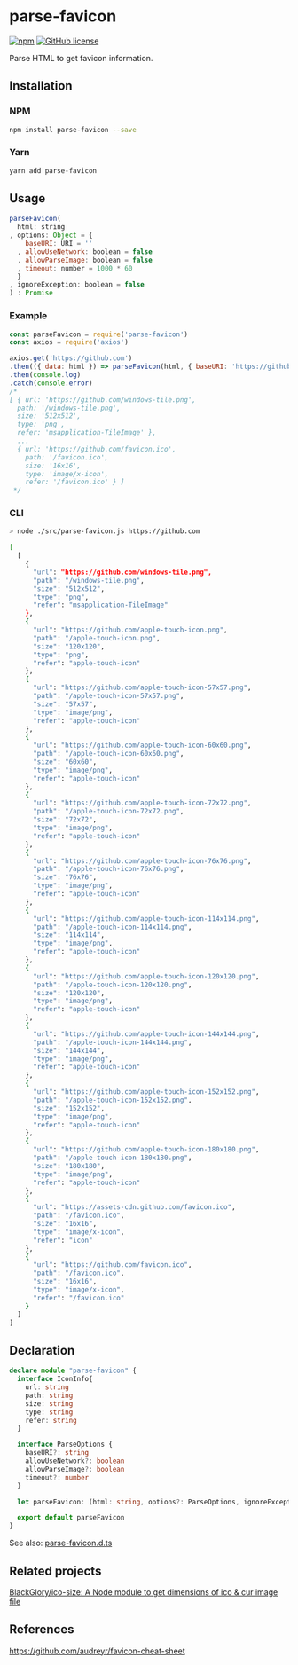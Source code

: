 # parse-favicon

[![npm](https://img.shields.io/npm/v/parse-favicon.svg?maxAge=2592000)](https://www.npmjs.com/package/parse-favicon)
[![GitHub license](https://img.shields.io/badge/license-MIT-blue.svg)](https://raw.githubusercontent.com/BlackGlory/parse-favicon/master/LICENSE)

Parse HTML to get favicon information.

## Installation

### NPM

```sh
npm install parse-favicon --save
```

### Yarn

```sh
yarn add parse-favicon
```

## Usage

```js
parseFavicon(
  html: string
, options: Object = {
    baseURI: URI = ''
  , allowUseNetwork: boolean = false
  , allowParseImage: boolean = false
  , timeout: number = 1000 * 60
  }
, ignoreException: boolean = false
) : Promise
```

### Example

```js
const parseFavicon = require('parse-favicon')
const axios = require('axios')

axios.get('https://github.com')
.then(({ data: html }) => parseFavicon(html, { baseURI: 'https://github.com', allowUseNetwork: true, allowParseImage: true }))
.then(console.log)
.catch(console.error)
/*
[ { url: 'https://github.com/windows-tile.png',
  path: '/windows-tile.png',
  size: '512x512',
  type: 'png',
  refer: 'msapplication-TileImage' },
  ...
  { url: 'https://github.com/favicon.ico',
    path: '/favicon.ico',
    size: '16x16',
    type: 'image/x-icon',
    refer: '/favicon.ico' } ]
 */
```

### CLI

```sh
> node ./src/parse-favicon.js https://github.com

[
  [
    {
      "url": "https://github.com/windows-tile.png",
      "path": "/windows-tile.png",
      "size": "512x512",
      "type": "png",
      "refer": "msapplication-TileImage"
    },
    {
      "url": "https://github.com/apple-touch-icon.png",
      "path": "/apple-touch-icon.png",
      "size": "120x120",
      "type": "png",
      "refer": "apple-touch-icon"
    },
    {
      "url": "https://github.com/apple-touch-icon-57x57.png",
      "path": "/apple-touch-icon-57x57.png",
      "size": "57x57",
      "type": "image/png",
      "refer": "apple-touch-icon"
    },
    {
      "url": "https://github.com/apple-touch-icon-60x60.png",
      "path": "/apple-touch-icon-60x60.png",
      "size": "60x60",
      "type": "image/png",
      "refer": "apple-touch-icon"
    },
    {
      "url": "https://github.com/apple-touch-icon-72x72.png",
      "path": "/apple-touch-icon-72x72.png",
      "size": "72x72",
      "type": "image/png",
      "refer": "apple-touch-icon"
    },
    {
      "url": "https://github.com/apple-touch-icon-76x76.png",
      "path": "/apple-touch-icon-76x76.png",
      "size": "76x76",
      "type": "image/png",
      "refer": "apple-touch-icon"
    },
    {
      "url": "https://github.com/apple-touch-icon-114x114.png",
      "path": "/apple-touch-icon-114x114.png",
      "size": "114x114",
      "type": "image/png",
      "refer": "apple-touch-icon"
    },
    {
      "url": "https://github.com/apple-touch-icon-120x120.png",
      "path": "/apple-touch-icon-120x120.png",
      "size": "120x120",
      "type": "image/png",
      "refer": "apple-touch-icon"
    },
    {
      "url": "https://github.com/apple-touch-icon-144x144.png",
      "path": "/apple-touch-icon-144x144.png",
      "size": "144x144",
      "type": "image/png",
      "refer": "apple-touch-icon"
    },
    {
      "url": "https://github.com/apple-touch-icon-152x152.png",
      "path": "/apple-touch-icon-152x152.png",
      "size": "152x152",
      "type": "image/png",
      "refer": "apple-touch-icon"
    },
    {
      "url": "https://github.com/apple-touch-icon-180x180.png",
      "path": "/apple-touch-icon-180x180.png",
      "size": "180x180",
      "type": "image/png",
      "refer": "apple-touch-icon"
    },
    {
      "url": "https://assets-cdn.github.com/favicon.ico",
      "path": "/favicon.ico",
      "size": "16x16",
      "type": "image/x-icon",
      "refer": "icon"
    },
    {
      "url": "https://github.com/favicon.ico",
      "path": "/favicon.ico",
      "size": "16x16",
      "type": "image/x-icon",
      "refer": "/favicon.ico"
    }
  ]
]
```

## Declaration

```ts
declare module "parse-favicon" {
  interface IconInfo{
    url: string
    path: string
    size: string
    type: string
    refer: string
  }

  interface ParseOptions {
    baseURI?: string
    allowUseNetwork?: boolean
    allowParseImage?: boolean
    timeout?: number
  }

  let parseFavicon: (html: string, options?: ParseOptions, ignoreException?: boolean) => Promise<IconInfo[]>

  export default parseFavicon
}
```

See also: [parse-favicon.d.ts](https://raw.githubusercontent.com/BlackGlory/parse-favicon/master/src/parse-favicon.d.ts)

## Related projects

[BlackGlory/ico-size: A Node module to get dimensions of ico & cur image file](https://github.com/BlackGlory/ico-size)

## References

https://github.com/audreyr/favicon-cheat-sheet
